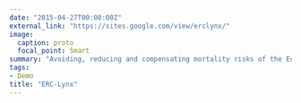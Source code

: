 ```yaml
---
date: "2015-04-27T00:00:00Z"
external_link: "https://sites.google.com/view/erclynx/"
image:
  caption: proto
  focal_point: Smart
summary: "Avoiding, reducing and compensating mortality risks of the Eurasian Lynx by collision with transport vehicles. More [here](https://sites.google.com/view/erclynx/) (in French)."
tags:
- Demo
title: "ERC-Lynx"
---
```


